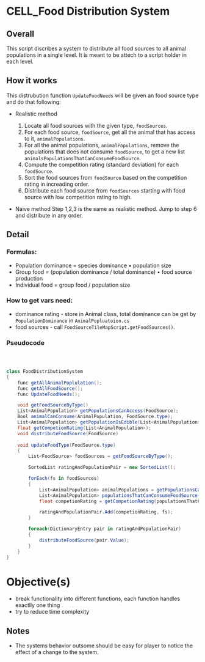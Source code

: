 # CELL_Food Distribution System

## Overall
This script discribes a system to distribute all food sources to all animal populations in a single level. It is meant to be attech to a script holder in each level.

## How it works
This distrubution function `UpdateFoodNeeds` will be given an food source type and do that following:

* Realistic method
    1. Locate all food sources with the given type, `foodSources`.
    2. For each food source, `foodSource`, get all the animal that has access to it, `animalPopulations`.
    3. For all the animal populations, `animalPopulations`, remove the populations that does not consume `foodSource`, to get a new list `animalsPopulationsThatCanConsumeFoodSource`.
    4. Compute the competition rating (standard deviation) for each `foodSource`.
    5. Sort the food sources from `foodSource` based on the competition rating in increading order.
    6. Distribute each food source from `foodSources` starting with food source with low competition rating to high.

* Naive method
    Step 1,2,3 is the same as realistic method. Jump to step 6 and distribute in any order.

## Detail

### Formulas:
* Population dominance = species dominance • population size
* Group food = (population dominance / total dominance) • food source production
* Individual food = group food / population size


### How to get vars need: 
* dominance rating - store in Animal class, total dominance can be get by `PopulationDominance` in `AnimalPopluatoion.cs`
* food sources - call `FoodSourceTileMapScript.getFoodSources()`.

### Pseudocode

```C#



class FoodDistributionSystem
{
    func getAllAnimalPoplulation();
    func getAllFoodSource();
    func UpdateFoodNeeds();

    void getFoodSourceByType()
    List<AnimalPopulation> getPopulationsCanAccess(FoodSource);
    Bool animalCanConsume(AnimalPopulation, FoodSource.type);
    List<AnimalPopulation> getPopulationIsEdible(List<AnimalPopulation>, FoodSource);
    float getCompetionRating(List<AnimalPopulation>);
    void distributeFoodSource(FoodSource)
    
    void updateFoodType(FoodSource.type)
    {
        List<FoodSource> foodSources = getFoodSourceByType();

        SortedList ratingAndPopulationPair = new SortedList();

        forEach(fs in foodSources)
        {
            List<AnimalPopulation> animalPopulations = getPopulationsCanAccess(fs);
            List<AnimalPopulation> populationsThatCanConsumeFoodSource(animalPopulations, fs);
            float competionRating = getCompetionRating(populationsThatCanConsumeFoodSource);

            ratingAndPopulationPair.Add(competionRating, fs);
        }

        foreach(DictionaryEntry pair in ratingAndPopulationPair)
        {
            distributeFoodSource(pair.Value);
        }
    }
}
```

# Objective(s)
* break functionality into different functions, each function handles exactlly one thing
* try to reduce time complexity


## Notes

* The systems behavior outsome should be easy for player to notice the effect of a change to the system.

